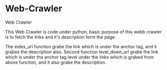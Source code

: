 # Web-Crawler
Web Crawler

This Web Crawler is code under python, basic purpose of this webb crawler is to fetch the links and it's description form the page.

The index_url function grabe the link which is under the anchor tag, and it grabes the description also.
Second function level_down_url grabe the link which is under the anchor tag level under the links which is grabed from above function, and it also grabe the description.
